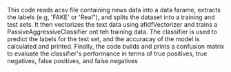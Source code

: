 This code reads acsv file containing news data into a data farame, extracts the labels (e.g, 'FAKE' or 'Real"), and splits the dataset into a training and test sets. 
It then vectorizes the text data using  afidfVectorizer and trains a PassiveAggressiveClassifier ont teh training data.
The classifier is used to predict the labels for the test set, and the accuracay of the model is calculated and printed. 
Finally, the code builds and prints a confusion matrix to evaluate the classifier's performance in terms of true positives, true negatives, false positives, and false negatives

